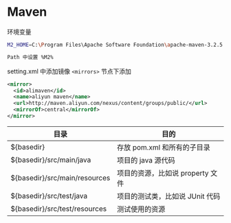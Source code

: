 # Maven

环境变量

```bash
M2_HOME=C:\Program Files\Apache Software Foundation\apache-maven-3.2.5

Path 中设置 %M2%
```

setting.xml 中添加镜像 `<mirrors>` 节点下添加

```xml
<mirror>
  <id>alimaven</id>
  <name>aliyun maven</name>
  <url>http://maven.aliyun.com/nexus/content/groups/public/</url>
  <mirrorOf>central</mirrorOf>
</mirror>
```

| 目录                           | 目的                             |
| ------------------------------ | -------------------------------- |
| \${basedir}                    | 存放 pom.xml 和所有的子目录      |
| \${basedir}/src/main/java      | 项目的 java 源代码               |
| \${basedir}/src/main/resources | 项目的资源，比如说 property 文件 |
| \${basedir}/src/test/java      | 项目的测试类，比如说 JUnit 代码  |
| \${basedir}/src/test/resources | 测试使用的资源                   |
